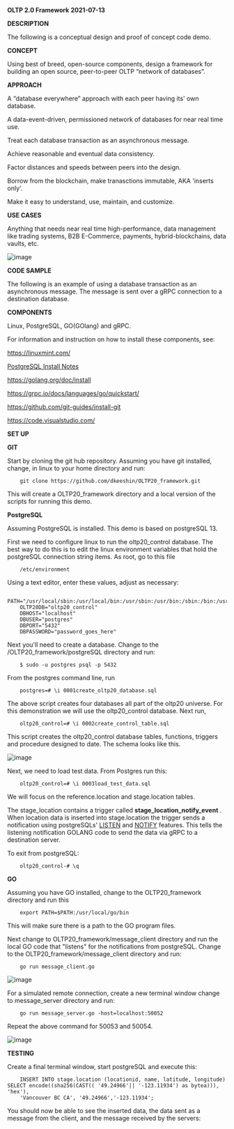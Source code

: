 __OLTP 2.0 Framework__
__2021-07-13__

__DESCRIPTION__

The following is a conceptual design and proof of concept code demo. 

__CONCEPT__

Using best of breed, open-source components, design a framework for building an open source, peer-to-peer OLTP “network of databases”.

__APPROACH__

A “database everywhere” approach with each peer having its' own database.

A data-event-driven, permissioned network of databases for near real time use.

Treat each database transaction as an asynchronous message. 

Achieve reasonable and eventual data consistency.

Factor distances and speeds between peers into the design.  
 
Borrow from the blockchain, make tranasctions immutable, AKA 'inserts only'.

Make it easy to understand, use, maintain, and customize.  

**USE CASES**

Anything that needs near real time high-performance, data management like trading systems, B2B E-Commerce, payments, hybrid-blockchains, data vaults, etc. 

![image](https://github.com/dkeeshin/OLTP20_framework/blob/main/OLTP20Preliminary20210614.png)

**CODE SAMPLE**

The following is an example of using a database transaction as an asynchronous message. The message is sent over a gRPC connection to a destination database.

**COMPONENTS**

Linux, PostgreSQL, GO(GOlang) and gRPC.

For information and instruction on how to install these components, see:

https://linuxmint.com/

[PostgreSQL Install Notes](https://github.com/dkeeshin/OLTP20_framework/blob/main/PostgreSQL_Install_Notes.md)

https://golang.org/doc/install

https://grpc.io/docs/languages/go/quickstart/

https://github.com/git-guides/install-git

https://code.visualstudio.com/

**SET UP**

__GIT__

Start by cloning the git hub repository.  Assuming you have git installed, change, in linux to your home directory and run:

        git clone https://github.com/dkeeshin/OLTP20_framework.git

This will create a OLTP20_framework directory and a local version of the scripts for running this demo.

__PostgreSQL__

Assuming PostgreSQL is installed. This demo is based on postgreSQL 13.

First we need to configure linux to run the oltp20_control database.  The best way to do this is to edit the linux environment variables that hold the postgreSQL connection string items.  As root, go to this file

        /etc/environment

Using a text editor,  enter these values, adjust as necessary:

        PATH="/usr/local/sbin:/usr/local/bin:/usr/sbin:/usr/bin:/sbin:/bin:/usr/games:/usr/local/games:/usr/local/go/bin"
        OLTP20DB="oltp20_control"
        DBHOST="localhost"
        DBUSER="postgres"
        DBPORT="5432"
        DBPASSWORD="password_goes_here"

Next you'll need to create a database. Change to the /OLTP20_framework/postgreSQL directory and run:

        $ sudo -u postgres psql -p 5432

From the postgres command line, run

        postgres=# \i 0001create_oltp20_database.sql

The above script creates four databases all part of the oltp20 universe. For this demonstration we will use the oltp20_control database. Next run,

        oltp20_control=# \i 0002create_control_table.sql

This script creates the oltp20_control database tables, functions, triggers and procedure designed to date. The schema looks like this.

![image](https://github.com/dkeeshin/OLTP20_framework/blob/main/oltp20_control_v48-2021-08-07.png)

Next, we need to load test data.  From Postgres run this:

        oltp20_control=# \i 0003load_test_data.sql

We will focus on the reference.location and stage.location tables.

The stage_location contains a trigger called __stage_location_notify_event__ . When location data is inserted into stage.location the trigger sends a notification using postgreSQLs' [LISTEN](https://www.postgresql.org/docs/9.1/sql-listen.html) and [NOTIFY](https://www.postgresql.org/docs/9.1/sql-notify.html) features.  This tells the listening notification GOLANG code to send the data via gRPC to a destination server.  

To exit from postgreSQL:

        oltp20_control-# \q

__GO__

Assuming you have GO installed, change to the OLTP20_framework directory and run this
      
        export PATH=$PATH:/usr/local/go/bin

This will make sure there is a path to the GO program files.

Next change to OLTP20_framework/message_client directory and run the local GO code that "listens" for the notifications from postgreSQL. Change to the OLTP20_framework/message_client directory and run:
        
        go run message_client.go

![image](https://github.com/dkeeshin/OLTP20_framework/blob/development/message_client/01_message_client.png)

For a simulated remote connection, create a new terminal window change to message_server directory and run:

        go run message_server.go -host=localhost:50052

Repeat the above command for 50053 and 50054.

![image](https://github.com/dkeeshin/OLTP20_framework/blob/development/message_server/02_message_server.png)

**TESTING**

Create a final terminal window, start postgreSQL and execute this:

        INSERT INTO stage.location (locationid, name, latitude, longitude) SELECT encode((sha256(CAST(( '49.24966'|| '-123.11934') as bytea))), 'hex'),
        'Vancouver BC CA', '49.24966','-123.11934';	

You should now be able to see the inserted data, the data sent as a message from the client, and the message received by the servers:


